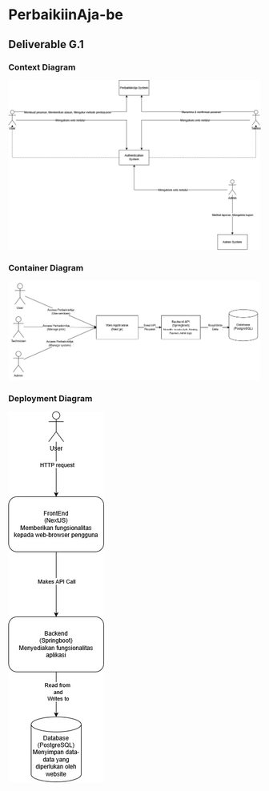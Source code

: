 # PerbaikiinAja-be

## Deliverable G.1

### Context Diagram

![Context diagram](./images/context-diagram.png)

### Container Diagram

![Container diagram](./images/container-diagram.png)

### Deployment Diagram

![Deployment diagram](./images/deployment-diagram.jpg)

